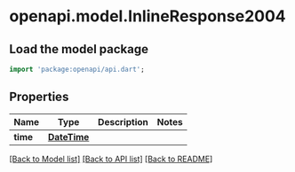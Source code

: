 # openapi.model.InlineResponse2004

## Load the model package
```dart
import 'package:openapi/api.dart';
```

## Properties
Name | Type | Description | Notes
------------ | ------------- | ------------- | -------------
**time** | [**DateTime**](DateTime.md) |  | 

[[Back to Model list]](../README.md#documentation-for-models) [[Back to API list]](../README.md#documentation-for-api-endpoints) [[Back to README]](../README.md)



